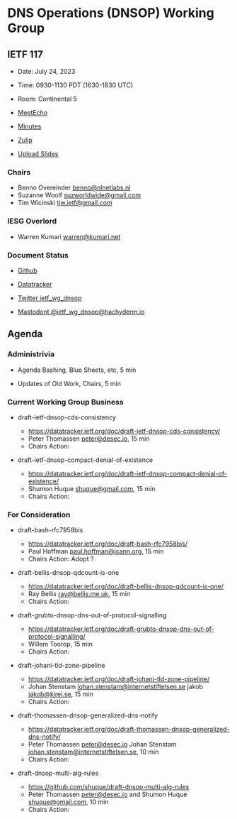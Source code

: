 # DNS Operations (DNSOP) Working Group

## IETF 117

* Date: July 24, 2023
* Time: 0930-1130 PDT (1630-1830 UTC)
* Room: Continental 5

* [MeetEcho](https://meetings.conf.meetecho.com/ietf117/?group=dnsop&short=&item=1)
* [Minutes](https://notes.ietf.org/notes-ietf-117-dnsop)
* [Zulip](https://zulip.ietf.org/#narrow/stream/dnsop)
* [Upload Slides](https://datatracker.ietf.org/meeting/117/session/dnsop)

### Chairs

* Benno Overeinder [benno@nlnetlabs.nl](benno@nlnetlabs.nl)
* Suzanne Woolf [suzworldwide@gmail.com](suzworldwide@gmail.com)
* Tim Wicinski [tjw.ietf@gmail.com](tjw.ietf@gmail.com)

### IESG Overlord

* Warren Kumari [warren@kumari.net](warren@kumari.net)

### Document Status

* [Github](https://github.com/ietf-wg-dnsop/wg-materials/blob/main/dnsop-document-status.md)
* [Datatracker](https://datatracker.ietf.org/wg/dnsop/documents/)

* [Twitter ietf_wg_dnsop](https://twitter.com/ietf_wg_dnsop)
* [Mastodont @ietf_wg_dnsop@hachyderm.io](https://hachyderm.io/@ietf_wg_dnsop)

## Agenda

### Administrivia

* Agenda Bashing, Blue Sheets, etc,  5 min

* Updates of Old Work, Chairs, 5 min


### Current Working Group Business

*   draft-ietf-dnsop-cds-consistency
    - https://datatracker.ietf.org/doc/draft-ietf-dnsop-cds-consistency/
    - Peter Thomassen <peter@desec.io>, 15 min
    - Chairs Action:

*   draft-ietf-dnsop-compact-denial-of-existence
    - https://datatracker.ietf.org/doc/draft-ietf-dnsop-compact-denial-of-existence/
    - Shumon Huque <shuque@gmail.com>, 15 min
    - Chairs Action:


### For Consideration

*   draft-bash-rfc7958bis
    - https://datatracker.ietf.org/doc/draft-bash-rfc7958bis/
    - Paul Hoffman <paul.hoffman@icann.org>, 15 min
    - Chairs Action: Adopt ?

*   draft-bellis-dnsop-qdcount-is-one
    - https://datatracker.ietf.org/doc/draft-bellis-dnsop-qdcount-is-one/
    - Ray Bellis <ray@bellis.me.uk>, 15 min
    - Chairs Action:

*   draft-grubto-dnsop-dns-out-of-protocol-signalling
    - https://datatracker.ietf.org/doc/draft-grubto-dnsop-dns-out-of-protocol-signalling/
    - Willem Toorop, 15 min
    - Chairs Action:

*   draft-johani-tld-zone-pipeline
    - https://datatracker.ietf.org/doc/draft-johani-tld-zone-pipeline/
    - Johan Stenstam <johan.stenstam@internetstiftelsen.se> jakob <jakob@kirei.se>, 15 min
    - Chairs Action:

*   draft-thomassen-dnsop-generalized-dns-notify
    - https://datatracker.ietf.org/doc/draft-thomassen-dnsop-generalized-dns-notify/
    - Peter Thomassen <peter@desec.io> Johan Stenstam <johan.stenstam@internetstiftelsen.se>, 10 min
    - Chairs Action:

*   draft-dnsop-multi-alg-rules
    -  https://github.com/shuque/draft-dnsop-multi-alg-rules
    -  Peter Thomassen <peter@desec.io> and Shumon Huque <shuque@gmail.com>, 10 min
    -  Chairs Action:
